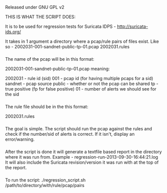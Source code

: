 
Released under GNU GPL v2

THIS IS WHAT THE SCRIPT DOES:

It is to be used for regression tests for Suricata IDPS -
http://suricata-ids.org/
 
 It takes in 1 argument a directory where a pcap/rule pairs of files exist. 
 Like so -
 2002031-001-sandnet-public-tp-01.pcap
 2002031.rules
 
 ###
 The name of the pcap will be in this format:
 
 2002031-001-sandnet-public-tp-01.pcap
 meaning:
 
 2002031 - rule id (sid)
 001 - pcap id (for having multiple pcaps for a sid)
 sandnet - pcap source
 public - whether or not the pcap can be shared
 tp - true positive (fp for false positive)
 01 - number of alerts we should see for the sid
 
 ###
 The rule file should be in the this format:
 
 2002031.rules
 
 ###
 The goal is simple. The script should run the pcap against the rules and
 check if the number/sid of alerts is correct. If it isn't, display an
 error/warning.
 
 ###
 After the script is done it will generate a textfile based report 
 in the directory where it was run from. 
 Example -  regression-run-2013-09-30-16:44:21.log
 It will also include the Suricata revision/version it was run 
 with at the top of the report. 
 
 ###
 To run the script:
 ./regression_script.sh /path/to/directory/with/rule/pcap/pairs
